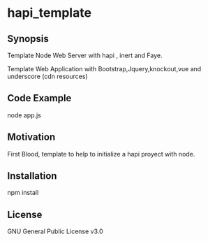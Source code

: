 # hapi_template

  
## Synopsis

Template Node Web Server with hapi , inert  and Faye.


Template Web Application with Bootstrap,Jquery,knockout,vue and underscore (cdn resources)


## Code Example

node app.js

## Motivation

First Blood, template to help to initialize a hapi proyect with node.

## Installation

npm install 



## License

GNU General Public License v3.0
